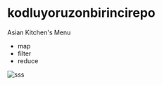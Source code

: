 # kodluyoruzonbirincirepo
Asian Kitchen's Menu

 - map
 - filter
 - reduce

![sss](https://user-images.githubusercontent.com/47625725/145067226-acfc140e-ff07-413a-ab3d-a480588320d0.gif)
